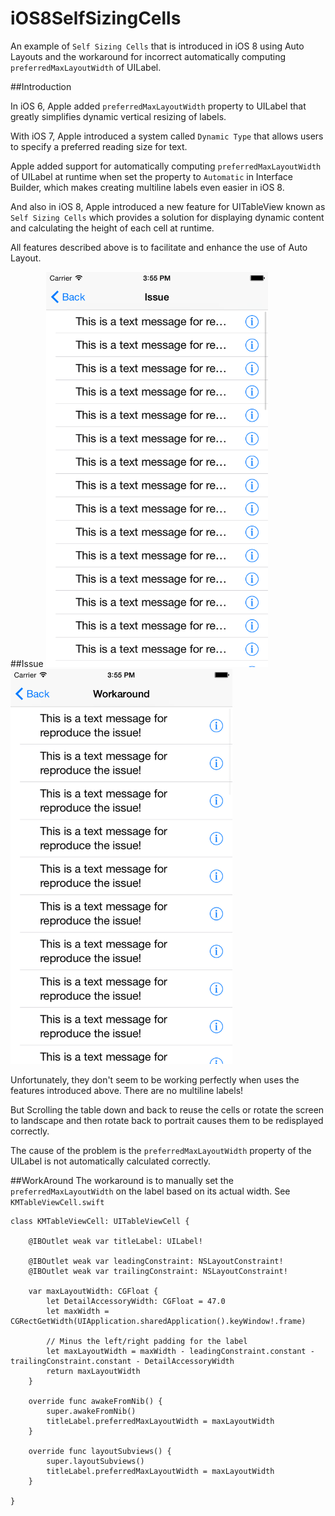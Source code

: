 iOS8SelfSizingCells
============

An example of `Self Sizing Cells` that is introduced in iOS 8 using Auto Layouts and the workaround for incorrect automatically computing `preferredMaxLayoutWidth` of UILabel.

##Introduction

In iOS 6, Apple added `preferredMaxLayoutWidth` property to UILabel that greatly simplifies dynamic vertical resizing of labels.

With iOS 7, Apple introduced a system called `Dynamic Type` that allows users to specify a preferred reading size for text.

Apple added support for automatically computing `preferredMaxLayoutWidth` of UILabel at runtime when set the property to `Automatic` in Interface Builder, which makes creating multiline labels even easier in iOS 8. 

And also in iOS 8, Apple introduced a new feature for UITableView known as `Self Sizing Cells` which provides a solution for displaying dynamic content and calculating the height of each cell at runtime.

All features described above is to facilitate and enhance the use of Auto Layout.

##Issue
<img src="https://raw.githubusercontent.com/MoZhouqi/iOS8SelfSizingCells/master/Screenshots/Issue.png" width="355"/>
<img src="https://raw.githubusercontent.com/MoZhouqi/iOS8SelfSizingCells/master/Screenshots/Workaround.png" width="355"/>

Unfortunately, they don't seem to be working perfectly when uses the features introduced above. There are no multiline labels!

But Scrolling the table down and back to reuse the cells or rotate the screen to landscape and then rotate back to portrait causes them to be redisplayed correctly.

The cause of the problem is the `preferredMaxLayoutWidth` property of the UILabel is not automatically calculated correctly. 


##WorkAround
The workaround is to manually set the `preferredMaxLayoutWidth` on the label based on its actual width. See `KMTableViewCell.swift`
```
class KMTableViewCell: UITableViewCell {
    
    @IBOutlet weak var titleLabel: UILabel!
    
    @IBOutlet weak var leadingConstraint: NSLayoutConstraint!
    @IBOutlet weak var trailingConstraint: NSLayoutConstraint!
    
    var maxLayoutWidth: CGFloat {
        let DetailAccessoryWidth: CGFloat = 47.0
        let maxWidth = CGRectGetWidth(UIApplication.sharedApplication().keyWindow!.frame)
        
        // Minus the left/right padding for the label
        let maxLayoutWidth = maxWidth - leadingConstraint.constant - trailingConstraint.constant - DetailAccessoryWidth
        return maxLayoutWidth
    }
    
    override func awakeFromNib() {
        super.awakeFromNib()
        titleLabel.preferredMaxLayoutWidth = maxLayoutWidth
    }
    
    override func layoutSubviews() {
        super.layoutSubviews()
        titleLabel.preferredMaxLayoutWidth = maxLayoutWidth
    }
    
}
```
